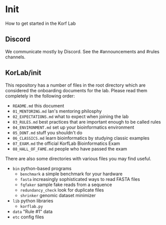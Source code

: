 Init
====

How to get started in the Korf Lab

## Discord ##

We communicate mostly by Discord. See the #announcements and #rules channels.

## KorLab/init ##

This repository has a number of files in the root directory which are
considered the onboarding documents for the lab. Please read them completely in
the following order:

- `README.md` this document
- `01_MENTORING.md` Ian's mentoring philosphy
- `02_EXPECTATIONS.md` what to expect when joining the lab
- `03_RULES.md` best practices that are important enough to be called rules
- `04_ENVIRONMENT.md` set up your bioinformatics environment
- `05_DONT.md` stuff you shouldn't do
- `06_CLASSICS.md` learn bioinformatics by studying classic examples
- `07_EXAM.md` the official KorfLab Bioinformatics Exam
- `08_HALL_OF_FAME.md` people who have passed the exam

There are also some directories with various files you may find useful.

- `bin` python-based programs
	- `benchmark` a simple benchmark for your hardware
	- `fasta` increasingly sophisticated ways to read FASTA files
	- `fqfaker` sample fake reads from a sequence
	- `redundancy_check` look for duplicate files
	- `shrinker` genomic dataset minimizer
- `lib` python libraries
	- `korflab.py`
- `data` "Rule #1" data
- `etc` config files

